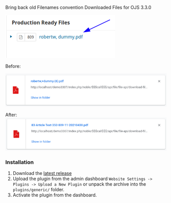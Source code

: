 Bring back old Filenames convention Downloaded Files for OJS 3.3.0

![content](/images/2021-07-22_14-58.png)

Before:

![content](/images/2021-07-22_14-58_1.png)


After:
![content](/images/2021-07-22_14-59.png)


### Installation
1. Download the [latest release](https://github.com/openjournalteam/ojtFileDownload/releases)
2. Upload the plugin from the admin dashboard `Website Settings -> Plugins -> Upload a New Plugin` or unpack the archive into the `plugins/generic/` folder.
3. Activate the plugin from the dashboard.